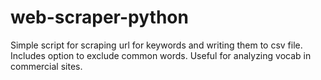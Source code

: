 # web-scraper-python
Simple script for scraping url for keywords and writing them to csv file. Includes option to exclude common words. Useful for analyzing vocab in commercial sites.
